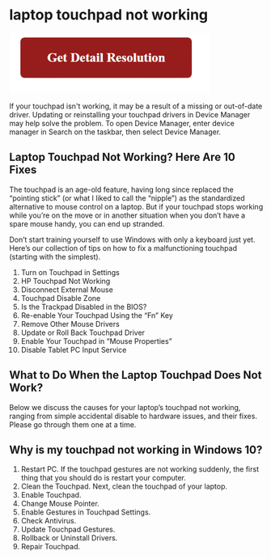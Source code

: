 # laptop touchpad not working

[![laptop touchpad not working](gett-detail.png)](https://icncomputer.com/why-is-my-laptop-touchpad-not-working/)

If your touchpad isn't working, it may be a result of a missing or out-of-date driver. Updating or reinstalling your touchpad drivers in Device Manager may help solve the problem. To open Device Manager, enter device manager in Search on the taskbar, then select Device Manager.

## Laptop Touchpad Not Working? Here Are 10 Fixes

The touchpad is an age-old feature, having long since replaced the “pointing stick” (or what I liked to call the “nipple”) as the standardized alternative to mouse control on a laptop. But if your touchpad stops working while you’re on the move or in another situation when you don’t have a spare mouse handy, you can end up stranded.

Don’t start training yourself to use Windows with only a keyboard just yet. Here’s our collection of tips on how to fix a malfunctioning touchpad (starting with the simplest).

1. Turn on Touchpad in Settings
2. HP Touchpad Not Working
3. Disconnect External Mouse
4. Touchpad Disable Zone
5. Is the Trackpad Disabled in the BIOS?
6. Re-enable Your Touchpad Using the “Fn” Key
7. Remove Other Mouse Drivers
8. Update or Roll Back Touchpad Driver
9. Enable Your Touchpad in “Mouse Properties”
10. Disable Tablet PC Input Service

## What to Do When the Laptop Touchpad Does Not Work?

Below we discuss the causes for your laptop’s touchpad not working, ranging from simple accidental disable to hardware issues, and their fixes. Please go through them one at a time.

## Why is my touchpad not working in Windows 10?

1. Restart PC. If the touchpad gestures are not working suddenly, the first thing that you should do is restart your computer.
2. Clean the Touchpad. Next, clean the touchpad of your laptop. 
3. Enable Touchpad. 
4. Change Mouse Pointer.
5. Enable Gestures in Touchpad Settings. 
6. Check Antivirus. 
7. Update Touchpad Gestures. 
8. Rollback or Uninstall Drivers. 
9. Repair Touchpad. 
